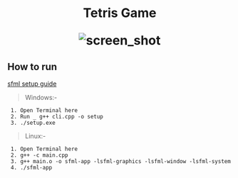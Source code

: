 <h1 align='center'>
Tetris Game


![screen_shot](https://user-images.githubusercontent.com/78583049/206762698-93b4da5d-864f-4346-94be-3a36436203b9.png)

## How to run

[sfml setup guide](https://www.sfml-dev.org/tutorials/2.5/start-vc.php)

> Windows:- 
```
 1. Open Terminal here
 2. Run _ g++ cli.cpp -o setup
 3. ./setup.exe
```

> Linux:-
```
 1. Open Terminal here
 2. g++ -c main.cpp
 3. g++ main.o -o sfml-app -lsfml-graphics -lsfml-window -lsfml-system
 4. ./sfml-app 
```

#

